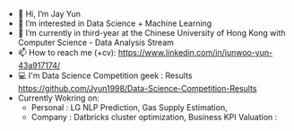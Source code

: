 - 👋 Hi, I’m Jay Yun
- 👀 I’m interested in Data Science + Machine Learning
- 🌱 I’m currently in third-year at the Chinese University of Hong Kong with Computer Science - Data Analysis Stream
- 📫 How to reach me (+cv): https://www.linkedin.com/in/junwoo-yun-43a917174/
- 💻 I'm Data Science Competition geek : Results https://github.com/Jyun1998/Data-Science-Competition-Results
- Currently Wokring on: 
  - Personal : LG NLP Prediction, Gas Supply Estimation, 
  - Company : Datbricks cluster optimization, Business KPI Valuation : 

<!---
Jyun1998/Jyun1998 is a ✨ special ✨ repository because its `README.md` (this file) appears on your GitHub profile.
You can click the Preview link to take a look at your changes.
--->
